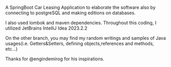 A SpringBoot Car Leasing Application to elaborate the software also by connecting to postgreSQL and making editions on databases.

I also used lombok and maven dependencies. Throughout this coding, I utilized JetBrains IntelliJ Idea 2023.2.2

On the other branch, you may find my random writings and samples of Java usages(i.e. Getters&Setters, defining objects,references and methods, etc...)

Thanks for @engindemirog for his inspirations.
